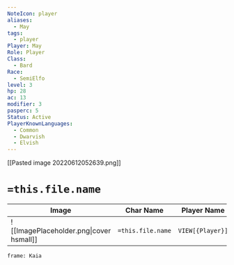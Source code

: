 ```yaml
---
NoteIcon: player
aliases:
  - May
tags:
  - player
Player: May
Role: Player
Class:
  - Bard
Race:
  - SemiElfo
level: 3
hp: 28
ac: 13
modifier: 3
pasperc: 5
Status: Active
PlayerKnownLanguages:
  - Common
  - Dwarvish
  - Elvish
---
```




[[Pasted image 20220612052639.png]]

# `=this.file.name`

| Image                                              | Char Name         | Player Name    | Class         | Race         | Level         |
| -------------------------------------------------- | ----------------- | -------------- | ------------- | ------------ | ------------- |
| ![[ImagePlaceholder.png\|cover hsmall]] | `=this.file.name` |  `VIEW[{Player}]` | `VIEW[{Class}]` | `VIEW[{Race}]` | `VIEW[{level}]` |


```custom-frames
frame: Kaia
```
